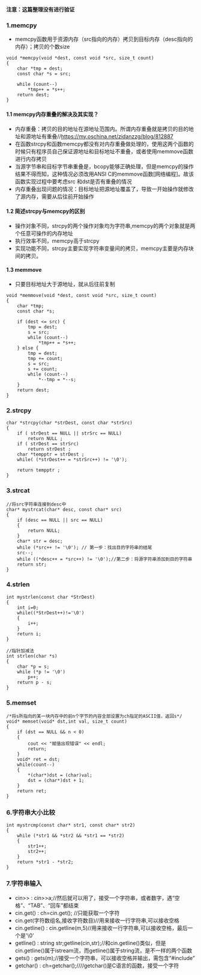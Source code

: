 **注意：这篇整理没有进行验证**

### 1.memcpy
- memcpy函数用于资源内存（src指向的内存）拷贝到目标内存（desc指向的内存）；拷贝的个数size
```
void *memcpy(void *dest, const void *src, size_t count)
{
	char *tmp = dest;
	const char *s = src;

	while (count--)
		*tmp++ = *s++;
	return dest;
}
```


#### 1.1 memcpy内存重叠的解决及其实现？
- 内存重叠：拷贝的目的地址在源地址范围内。所谓内存重叠就是拷贝的目的地址和源地址有重叠//https://my.oschina.net/zidanzzg/blog/812887
- 在函数strcpy和函数memcpy都没有对内存重叠做处理的，使用这两个函数的时候只有程序员自己保证源地址和目标地址不重叠，或者使用memmove函数进行内存拷贝
- 当源字节串和目标字节串重叠是，bcopy能够正确处理，但是memcpy的操作结果不得而知，这种情况必须改用ANSI C的memmove函数[网络编程]。故该函数实现过程中要考虑src 和dst是否有重叠的情况
- 内存重叠出现问题的情况：目标地址把源地址覆盖了，导致一开始操作就修改了源内存，需要从后往前开始操作

#### 1.2 简述strcpy与memcpy的区别
- 操作对象不同，strcpy的两个操作对象均为字符串,memcpy的两个对象就是两个任意可操作的内存地址
- 执行效率不同，memcpy高于strcpy
- 实现功能不同，strcpy主要实现字符串变量间的拷贝，memcpy主要是内存块间的拷贝。

#### 1.3 memmove
- 只要目标地址大于源地址，就从后往前复制
```
void *memmove(void *dest, const void *src, size_t count)
{
	char *tmp;
	const char *s;

	if (dest <= src) {
		tmp = dest;
		s = src;
		while (count--)
			*tmp++ = *s++;
	} else {
		tmp = dest;
		tmp += count;
		s = src;
		s += count;
		while (count--)
			*--tmp = *--s;
	}
	return dest;
}
```


### 2.strcpy
```
char *strcpy(char *strDest, const char *strSrc)
{
    if ( strDest == NULL || strSrc == NULL)
        return NULL ;
    if ( strDest == strSrc)
        return strDest ;
    char *tempptr = strDest ;
    while( (*strDest++ = *strSrc++) != '\0');
    
    return tempptr ;
}
```


### 3.strcat
```
//将src字符串连接到desc中
char* mystrcat(char* desc, const char* src)
{
    if (desc == NULL || src == NULL)
    {
        return NULL;
    }
    char* str = desc;
    while (*src++ != '\0'); // 第一步：找出目的字符串的结尾
    src--;
    while ((*desc++ = *src++) != '\0');//第二步：将源字符串添加到目的字符串
    return str;
}
```

### 4.strlen
```
int mystrlen(const char *StrDest)
{
	int i=0;
	while((*StrDest++)!='\0')
	{ 
		i++;
	}
	return i;
}
```

```
//指针加减法
int strlen(char *s)
{
	char *p = s;
	while (*p != '\0')
		p++;
	return p - s;
}
```

### 5.memset
```
/*将s所指向的某一块内存中的前n个字节的内容全部设置为ch指定的ASCII值，返回s*/
void* memset(void* dst,int val, size_t count)
{
    if (dst == NULL && n < 0)
    {
        cout << "赋值出现错误" << endl;
        return;
    }
    void* ret = dst;
    while(count--)
    {
        *(char*)dst = (char)val;
        dst = (char*)dst + 1; 
    }
    return ret;
}
```
 
### 6.字符串大小比较 
```
int mystrcmp(const char* str1, const char* str2)
{
    while (*str1 && *str2 && *str1 == *str2)
    {
        str1++;
        str2++;
    }
    return *str1 - *str2;
}
```

### 7.字符串输入
- cin>> : cin>>a;//然后就可以用了，接受一个字符串，或者数字，遇“空格”、“TAB”、“回车”都结束
- cin.get() : ch=cin.get(); //只能获取一个字符
- cin.get(字符数组名,接收字符数目)//用来接收一行字符串,可以接收空格
- cin.getline() : cin.getline(m,5)//用来接收一行字符串,可以接收空格，最后一个是'\0'
- getline() : string str;getline(cin,str);//和cin.getline()类似，但是cin.getline()属于istream流，而getline()属于string流，是不一样的两个函数
- gets() : gets(m);//接受一个字符串，可以接收空格并输出，需包含“#include<string>”
- getchar() : ch=getchar();////getchar()是C语言的函数，接受一个字符